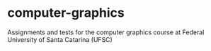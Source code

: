 # computer-graphics
Assignments and tests for the computer graphics course at Federal University of Santa Catarina (UFSC)
